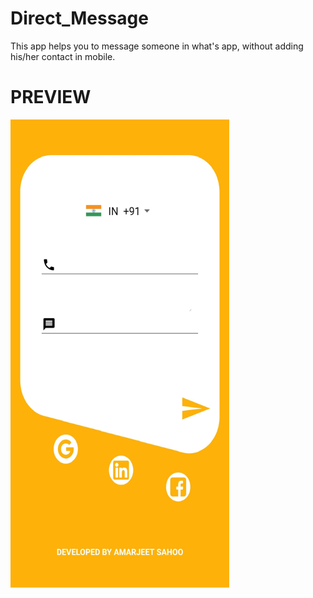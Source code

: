 # Direct_Message
This app helps you to message someone in what's app, without adding his/her contact in mobile.
# PREVIEW


<img src="interface.jpg" width="350" height="750">
